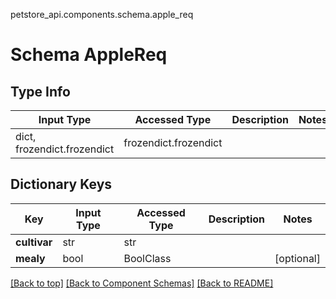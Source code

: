 petstore_api.components.schema.apple_req
# Schema AppleReq

## Type Info
Input Type | Accessed Type | Description | Notes
------------ | ------------- | ------------- | -------------
dict, frozendict.frozendict | frozendict.frozendict |  |

## Dictionary Keys
Key | Input Type | Accessed Type | Description | Notes
------------ | ------------- | ------------- | ------------- | -------------
**cultivar** | str | str |  |
**mealy** | bool | BoolClass |  | [optional]

[[Back to top]](#top) [[Back to Component Schemas]](../../../README.md#Component-Schemas) [[Back to README]](../../../README.md)
